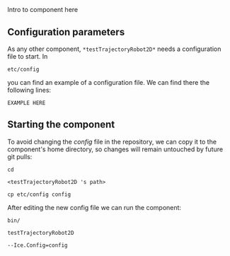 ```
```
#
``` testTrajectoryRobot2D
```
Intro to component here


## Configuration parameters
As any other component,
``` *testTrajectoryRobot2D* ```
needs a configuration file to start. In

    etc/config

you can find an example of a configuration file. We can find there the following lines:

    EXAMPLE HERE

    
## Starting the component
To avoid changing the *config* file in the repository, we can copy it to the component's home directory, so changes will remain untouched by future git pulls:

    cd

``` <testTrajectoryRobot2D 's path> ```

    cp etc/config config
    
After editing the new config file we can run the component:

    bin/

```testTrajectoryRobot2D ```

    --Ice.Config=config
